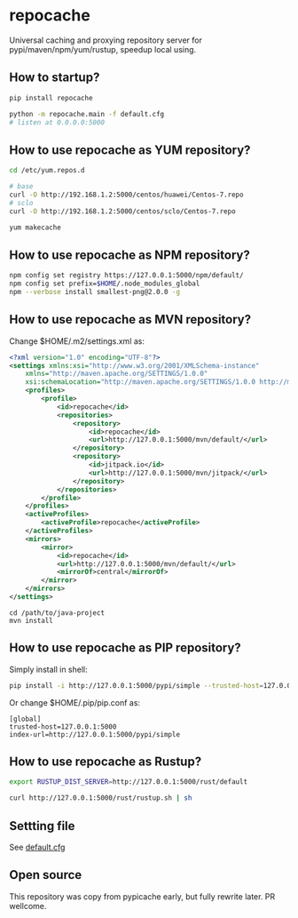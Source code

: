 # repocache
Universal caching and proxying repository server for pypi/maven/npm/yum/rustup, speedup local using.

## How to startup?
```bash
pip install repocache

python -m repocache.main -f default.cfg
# listen at 0.0.0.0:5000
```

## How to use repocache as YUM repository?
```bash
cd /etc/yum.repos.d

# base
curl -O http://192.168.1.2:5000/centos/huawei/Centos-7.repo
# sclo
curl -O http://192.168.1.2:5000/centos/sclo/Centos-7.repo

yum makecache
```

## How to use repocache as NPM repository?
```bash
npm config set registry https://127.0.0.1:5000/npm/default/
npm config set prefix=$HOME/.node_modules_global
npm --verbose install smallest-png@2.0.0 -g
```

## How to use repocache as MVN repository?

Change $HOME/.m2/settings.xml as:
```xml
<?xml version="1.0" encoding="UTF-8"?>
<settings xmlns:xsi="http://www.w3.org/2001/XMLSchema-instance"
    xmlns="http://maven.apache.org/SETTINGS/1.0.0"
    xsi:schemaLocation="http://maven.apache.org/SETTINGS/1.0.0 http://maven.apache.org/xsd/settings-1.0.0.xsd">
    <profiles>
        <profile>
            <id>repocache</id>
            <repositories>
                <repository>
                    <id>repocache</id>
                    <url>http://127.0.0.1:5000/mvn/default/</url>
                </repository>
                <repository>
                    <id>jitpack.io</id>
                    <url>http://127.0.0.1:5000/mvn/jitpack/</url>
                </repository>
            </repositories>
        </profile>
    </profiles>
    <activeProfiles>
        <activeProfile>repocache</activeProfile>
    </activeProfiles>
    <mirrors>
        <mirror>
            <id>repocache</id>
            <url>http://127.0.0.1:5000/mvn/default/</url>
            <mirrorOf>central</mirrorOf>
        </mirror>
    </mirrors>
</settings>
```

```shell
cd /path/to/java-project
mvn install
```



## How to use repocache as PIP repository?
Simply install in shell:
```bash
pip install -i http://127.0.0.1:5000/pypi/simple --trusted-host=127.0.0.1:5000 click==7.1.2
```

Or change $HOME/.pip/pip.conf as:
```
[global]
trusted-host=127.0.0.1:5000
index-url=http://127.0.0.1:5000/pypi/simple
```

## How to use repocache as Rustup?
```bash
export RUSTUP_DIST_SERVER=http://127.0.0.1:5000/rust/default

curl http://127.0.0.1:5000/rust/rustup.sh | sh
```


## Settting file
See [default.cfg](default.cfg)


## Open source
This repository was copy from pypicache early, but fully rewrite later.
PR wellcome.
